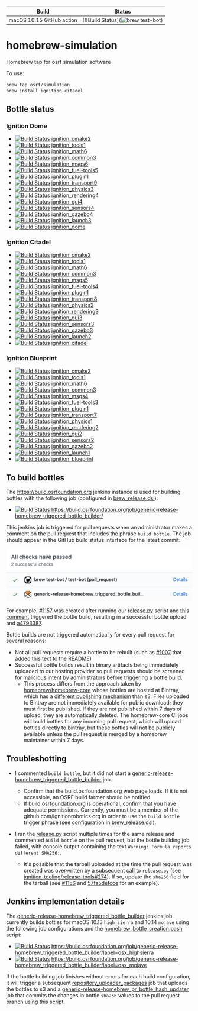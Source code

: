 Build | Status
-- | --
macOS 10.15 GitHub action | [![Build Status](![brew test-bot](https://github.com/osrf/homebrew-simulation/workflows/brew%20test-bot/badge.svg?branch=master&event=push))

homebrew-simulation
===================

Homebrew tap for osrf simulation software

To use:

    brew tap osrf/simulation
    brew install ignition-citadel

## Bottle status

### Ignition Dome

* [![Build Status](https://build.osrfoundation.org/buildStatus/icon?job=ignition_cmake2-install_bottle-homebrew-amd64)](https://build.osrfoundation.org/view/ign-dome/job/ignition_cmake2-install_bottle-homebrew-amd64/)           [ignition_cmake2](https://build.osrfoundation.org/view/ign-dome/job/ignition_cmake2-install_bottle-homebrew-amd64/)
* [![Build Status](https://build.osrfoundation.org/buildStatus/icon?job=ignition_tools1-install_bottle-homebrew-amd64)](https://build.osrfoundation.org/view/ign-dome/job/ignition_tools1-install_bottle-homebrew-amd64/)           [ignition_tools1](https://build.osrfoundation.org/view/ign-dome/job/ignition_tools1-install_bottle-homebrew-amd64/)
* [![Build Status](https://build.osrfoundation.org/buildStatus/icon?job=ignition_math6-install_bottle-homebrew-amd64)](https://build.osrfoundation.org/view/ign-dome/job/ignition_math6-install_bottle-homebrew-amd64/)             [ignition_math6](https://build.osrfoundation.org/view/ign-dome/job/ignition_math6-install_bottle-homebrew-amd64/)
* [![Build Status](https://build.osrfoundation.org/buildStatus/icon?job=ignition_common3-install_bottle-homebrew-amd64)](https://build.osrfoundation.org/view/ign-dome/job/ignition_common3-install_bottle-homebrew-amd64/)         [ignition_common3](https://build.osrfoundation.org/view/ign-dome/job/ignition_common3-install_bottle-homebrew-amd64/)
* [![Build Status](https://build.osrfoundation.org/buildStatus/icon?job=ignition_msgs6-install_bottle-homebrew-amd64)](https://build.osrfoundation.org/view/ign-dome/job/ignition_msgs6-install_bottle-homebrew-amd64/)             [ignition_msgs6](https://build.osrfoundation.org/view/ign-dome/job/ignition_msgs6-install_bottle-homebrew-amd64/)
* [![Build Status](https://build.osrfoundation.org/buildStatus/icon?job=ignition_fuel-tools5-install_bottle-homebrew-amd64)](https://build.osrfoundation.org/view/ign-dome/job/ignition_fuel-tools5-install_bottle-homebrew-amd64/) [ignition_fuel-tools5](https://build.osrfoundation.org/view/ign-dome/job/ignition_fuel-tools5-install_bottle-homebrew-amd64/)
* [![Build Status](https://build.osrfoundation.org/buildStatus/icon?job=ignition_plugin1-install_bottle-homebrew-amd64)](https://build.osrfoundation.org/view/ign-dome/job/ignition_plugin1-install_bottle-homebrew-amd64/)         [ignition_plugin1](https://build.osrfoundation.org/view/ign-dome/job/ignition_plugin1-install_bottle-homebrew-amd64/)
* [![Build Status](https://build.osrfoundation.org/buildStatus/icon?job=ignition_transport9-install_bottle-homebrew-amd64)](https://build.osrfoundation.org/view/ign-dome/job/ignition_transport9-install_bottle-homebrew-amd64/)   [ignition_transport9](https://build.osrfoundation.org/view/ign-dome/job/ignition_transport9-install_bottle-homebrew-amd64/)
* [![Build Status](https://build.osrfoundation.org/buildStatus/icon?job=ignition_physics3-install_bottle-homebrew-amd64)](https://build.osrfoundation.org/view/ign-dome/job/ignition_physics3-install_bottle-homebrew-amd64/)       [ignition_physics3](https://build.osrfoundation.org/view/ign-dome/job/ignition_physics3-install_bottle-homebrew-amd64/)
* [![Build Status](https://build.osrfoundation.org/buildStatus/icon?job=ignition_rendering4-install_bottle-homebrew-amd64)](https://build.osrfoundation.org/view/ign-dome/job/ignition_rendering4-install_bottle-homebrew-amd64/)   [ignition_rendering4](https://build.osrfoundation.org/view/ign-dome/job/ignition_rendering4-install_bottle-homebrew-amd64/)
* [![Build Status](https://build.osrfoundation.org/buildStatus/icon?job=ignition_gui4-install_bottle-homebrew-amd64)](https://build.osrfoundation.org/view/ign-dome/job/ignition_gui4-install_bottle-homebrew-amd64/)               [ignition_gui4](https://build.osrfoundation.org/view/ign-dome/job/ignition_gui4-install_bottle-homebrew-amd64/)
* [![Build Status](https://build.osrfoundation.org/buildStatus/icon?job=ignition_sensors4-install_bottle-homebrew-amd64)](https://build.osrfoundation.org/view/ign-dome/job/ignition_sensors4-install_bottle-homebrew-amd64/)       [ignition_sensors4](https://build.osrfoundation.org/view/ign-dome/job/ignition_sensors4-install_bottle-homebrew-amd64/)
* [![Build Status](https://build.osrfoundation.org/buildStatus/icon?job=ignition_gazebo4-install_bottle-homebrew-amd64)](https://build.osrfoundation.org/view/ign-dome/job/ignition_gazebo4-install_bottle-homebrew-amd64/)         [ignition_gazebo4](https://build.osrfoundation.org/view/ign-dome/job/ignition_gazebo4-install_bottle-homebrew-amd64/)
* [![Build Status](https://build.osrfoundation.org/buildStatus/icon?job=ignition_launch3-install_bottle-homebrew-amd64)](https://build.osrfoundation.org/view/ign-dome/job/ignition_launch3-install_bottle-homebrew-amd64/)         [ignition_launch3](https://build.osrfoundation.org/view/ign-dome/job/ignition_launch3-install_bottle-homebrew-amd64/)
* [![Build Status](https://build.osrfoundation.org/buildStatus/icon?job=ignition_dome-install_bottle-homebrew-amd64)](https://build.osrfoundation.org/view/ign-dome/job/ignition_dome-install_bottle-homebrew-amd64/)               [ignition_dome](https://build.osrfoundation.org/view/ign-dome/job/ignition_dome-install_bottle-homebrew-amd64/)

### Ignition Citadel

* [![Build Status](https://build.osrfoundation.org/buildStatus/icon?job=ignition_cmake2-install_bottle-homebrew-amd64)](https://build.osrfoundation.org/view/ign-citadel/job/ignition_cmake2-install_bottle-homebrew-amd64/)           [ignition_cmake2](https://build.osrfoundation.org/view/ign-citadel/job/ignition_cmake2-install_bottle-homebrew-amd64/)
* [![Build Status](https://build.osrfoundation.org/buildStatus/icon?job=ignition_tools1-install_bottle-homebrew-amd64)](https://build.osrfoundation.org/view/ign-citadel/job/ignition_tools1-install_bottle-homebrew-amd64/)           [ignition_tools1](https://build.osrfoundation.org/view/ign-citadel/job/ignition_tools1-install_bottle-homebrew-amd64/)
* [![Build Status](https://build.osrfoundation.org/buildStatus/icon?job=ignition_math6-install_bottle-homebrew-amd64)](https://build.osrfoundation.org/view/ign-citadel/job/ignition_math6-install_bottle-homebrew-amd64/)             [ignition_math6](https://build.osrfoundation.org/view/ign-citadel/job/ignition_math6-install_bottle-homebrew-amd64/)
* [![Build Status](https://build.osrfoundation.org/buildStatus/icon?job=ignition_common3-install_bottle-homebrew-amd64)](https://build.osrfoundation.org/view/ign-citadel/job/ignition_common3-install_bottle-homebrew-amd64/)         [ignition_common3](https://build.osrfoundation.org/view/ign-citadel/job/ignition_common3-install_bottle-homebrew-amd64/)
* [![Build Status](https://build.osrfoundation.org/buildStatus/icon?job=ignition_msgs5-install_bottle-homebrew-amd64)](https://build.osrfoundation.org/view/ign-citadel/job/ignition_msgs5-install_bottle-homebrew-amd64/)             [ignition_msgs5](https://build.osrfoundation.org/view/ign-citadel/job/ignition_msgs5-install_bottle-homebrew-amd64/)
* [![Build Status](https://build.osrfoundation.org/buildStatus/icon?job=ignition_fuel-tools4-install_bottle-homebrew-amd64)](https://build.osrfoundation.org/view/ign-citadel/job/ignition_fuel-tools4-install_bottle-homebrew-amd64/) [ignition_fuel-tools4](https://build.osrfoundation.org/view/ign-citadel/job/ignition_fuel-tools4-install_bottle-homebrew-amd64/)
* [![Build Status](https://build.osrfoundation.org/buildStatus/icon?job=ignition_plugin1-install_bottle-homebrew-amd64)](https://build.osrfoundation.org/view/ign-citadel/job/ignition_plugin1-install_bottle-homebrew-amd64/)         [ignition_plugin1](https://build.osrfoundation.org/view/ign-citadel/job/ignition_plugin1-install_bottle-homebrew-amd64/)
* [![Build Status](https://build.osrfoundation.org/buildStatus/icon?job=ignition_transport8-install_bottle-homebrew-amd64)](https://build.osrfoundation.org/view/ign-citadel/job/ignition_transport8-install_bottle-homebrew-amd64/)   [ignition_transport8](https://build.osrfoundation.org/view/ign-citadel/job/ignition_transport8-install_bottle-homebrew-amd64/)
* [![Build Status](https://build.osrfoundation.org/buildStatus/icon?job=ignition_physics2-install_bottle-homebrew-amd64)](https://build.osrfoundation.org/view/ign-citadel/job/ignition_physics2-install_bottle-homebrew-amd64/)       [ignition_physics2](https://build.osrfoundation.org/view/ign-citadel/job/ignition_physics2-install_bottle-homebrew-amd64/)
* [![Build Status](https://build.osrfoundation.org/buildStatus/icon?job=ignition_rendering3-install_bottle-homebrew-amd64)](https://build.osrfoundation.org/view/ign-citadel/job/ignition_rendering3-install_bottle-homebrew-amd64/)   [ignition_rendering3](https://build.osrfoundation.org/view/ign-citadel/job/ignition_rendering3-install_bottle-homebrew-amd64/)
* [![Build Status](https://build.osrfoundation.org/buildStatus/icon?job=ignition_gui3-install_bottle-homebrew-amd64)](https://build.osrfoundation.org/view/ign-citadel/job/ignition_gui3-install_bottle-homebrew-amd64/)               [ignition_gui3](https://build.osrfoundation.org/view/ign-citadel/job/ignition_gui3-install_bottle-homebrew-amd64/)
* [![Build Status](https://build.osrfoundation.org/buildStatus/icon?job=ignition_sensors3-install_bottle-homebrew-amd64)](https://build.osrfoundation.org/view/ign-citadel/job/ignition_sensors3-install_bottle-homebrew-amd64/)       [ignition_sensors3](https://build.osrfoundation.org/view/ign-citadel/job/ignition_sensors3-install_bottle-homebrew-amd64/)
* [![Build Status](https://build.osrfoundation.org/buildStatus/icon?job=ignition_gazebo3-install_bottle-homebrew-amd64)](https://build.osrfoundation.org/view/ign-citadel/job/ignition_gazebo3-install_bottle-homebrew-amd64/)         [ignition_gazebo3](https://build.osrfoundation.org/view/ign-citadel/job/ignition_gazebo3-install_bottle-homebrew-amd64/)
* [![Build Status](https://build.osrfoundation.org/buildStatus/icon?job=ignition_launch2-install_bottle-homebrew-amd64)](https://build.osrfoundation.org/view/ign-citadel/job/ignition_launch2-install_bottle-homebrew-amd64/)         [ignition_launch2](https://build.osrfoundation.org/view/ign-citadel/job/ignition_launch2-install_bottle-homebrew-amd64/)
* [![Build Status](https://build.osrfoundation.org/buildStatus/icon?job=ignition_citadel-install_bottle-homebrew-amd64)](https://build.osrfoundation.org/view/ign-citadel/job/ignition_citadel-install_bottle-homebrew-amd64/)         [ignition_citadel](https://build.osrfoundation.org/view/ign-citadel/job/ignition_citadel-install_bottle-homebrew-amd64/)

### Ignition Blueprint

* [![Build Status](https://build.osrfoundation.org/buildStatus/icon?job=ignition_cmake2-install_bottle-homebrew-amd64)](https://build.osrfoundation.org/view/ign-blueprint/job/ignition_cmake2-install_bottle-homebrew-amd64/)           [ignition_cmake2](https://build.osrfoundation.org/view/ign-blueprint/job/ignition_cmake2-install_bottle-homebrew-amd64/)
* [![Build Status](https://build.osrfoundation.org/buildStatus/icon?job=ignition_tools1-install_bottle-homebrew-amd64)](https://build.osrfoundation.org/view/ign-blueprint/job/ignition_tools1-install_bottle-homebrew-amd64/)           [ignition_tools1](https://build.osrfoundation.org/view/ign-blueprint/job/ignition_tools1-install_bottle-homebrew-amd64/)
* [![Build Status](https://build.osrfoundation.org/buildStatus/icon?job=ignition_math6-install_bottle-homebrew-amd64)](https://build.osrfoundation.org/view/ign-blueprint/job/ignition_math6-install_bottle-homebrew-amd64/)             [ignition_math6](https://build.osrfoundation.org/view/ign-blueprint/job/ignition_math6-install_bottle-homebrew-amd64/)
* [![Build Status](https://build.osrfoundation.org/buildStatus/icon?job=ignition_common3-install_bottle-homebrew-amd64)](https://build.osrfoundation.org/view/ign-blueprint/job/ignition_common3-install_bottle-homebrew-amd64/)         [ignition_common3](https://build.osrfoundation.org/view/ign-blueprint/job/ignition_common3-install_bottle-homebrew-amd64/)
* [![Build Status](https://build.osrfoundation.org/buildStatus/icon?job=ignition_msgs4-install_bottle-homebrew-amd64)](https://build.osrfoundation.org/view/ign-blueprint/job/ignition_msgs4-install_bottle-homebrew-amd64/)             [ignition_msgs4](https://build.osrfoundation.org/view/ign-blueprint/job/ignition_msgs4-install_bottle-homebrew-amd64/)
* [![Build Status](https://build.osrfoundation.org/buildStatus/icon?job=ignition_fuel-tools3-install_bottle-homebrew-amd64)](https://build.osrfoundation.org/view/ign-blueprint/job/ignition_fuel-tools3-install_bottle-homebrew-amd64/) [ignition_fuel-tools3](https://build.osrfoundation.org/view/ign-blueprint/job/ignition_fuel-tools3-install_bottle-homebrew-amd64/)
* [![Build Status](https://build.osrfoundation.org/buildStatus/icon?job=ignition_plugin1-install_bottle-homebrew-amd64)](https://build.osrfoundation.org/view/ign-blueprint/job/ignition_plugin1-install_bottle-homebrew-amd64/)         [ignition_plugin1](https://build.osrfoundation.org/view/ign-blueprint/job/ignition_plugin1-install_bottle-homebrew-amd64/)
* [![Build Status](https://build.osrfoundation.org/buildStatus/icon?job=ignition_transport7-install_bottle-homebrew-amd64)](https://build.osrfoundation.org/view/ign-blueprint/job/ignition_transport7-install_bottle-homebrew-amd64/)   [ignition_transport7](https://build.osrfoundation.org/view/ign-blueprint/job/ignition_transport7-install_bottle-homebrew-amd64/)
* [![Build Status](https://build.osrfoundation.org/buildStatus/icon?job=ignition_physics1-install_bottle-homebrew-amd64)](https://build.osrfoundation.org/view/ign-blueprint/job/ignition_physics1-install_bottle-homebrew-amd64/)       [ignition_physics1](https://build.osrfoundation.org/view/ign-blueprint/job/ignition_physics1-install_bottle-homebrew-amd64/)
* [![Build Status](https://build.osrfoundation.org/buildStatus/icon?job=ignition_rendering2-install_bottle-homebrew-amd64)](https://build.osrfoundation.org/view/ign-blueprint/job/ignition_rendering2-install_bottle-homebrew-amd64/)   [ignition_rendering2](https://build.osrfoundation.org/view/ign-blueprint/job/ignition_rendering2-install_bottle-homebrew-amd64/)
* [![Build Status](https://build.osrfoundation.org/buildStatus/icon?job=ignition_gui2-install_bottle-homebrew-amd64)](https://build.osrfoundation.org/view/ign-blueprint/job/ignition_gui2-install_bottle-homebrew-amd64/)               [ignition_gui2](https://build.osrfoundation.org/view/ign-blueprint/job/ignition_gui2-install_bottle-homebrew-amd64/)
* [![Build Status](https://build.osrfoundation.org/buildStatus/icon?job=ignition_sensors2-install_bottle-homebrew-amd64)](https://build.osrfoundation.org/view/ign-blueprint/job/ignition_sensors2-install_bottle-homebrew-amd64/)       [ignition_sensors2](https://build.osrfoundation.org/view/ign-blueprint/job/ignition_sensors2-install_bottle-homebrew-amd64/)
* [![Build Status](https://build.osrfoundation.org/buildStatus/icon?job=ignition_gazebo2-install_bottle-homebrew-amd64)](https://build.osrfoundation.org/view/ign-blueprint/job/ignition_gazebo2-install_bottle-homebrew-amd64/)         [ignition_gazebo2](https://build.osrfoundation.org/view/ign-blueprint/job/ignition_gazebo2-install_bottle-homebrew-amd64/)
* [![Build Status](https://build.osrfoundation.org/buildStatus/icon?job=ignition_launch1-install_bottle-homebrew-amd64)](https://build.osrfoundation.org/view/ign-blueprint/job/ignition_launch1-install_bottle-homebrew-amd64/)         [ignition_launch1](https://build.osrfoundation.org/view/ign-blueprint/job/ignition_launch1-install_bottle-homebrew-amd64/)
* [![Build Status](https://build.osrfoundation.org/buildStatus/icon?job=ignition_blueprint-install_bottle-homebrew-amd64)](https://build.osrfoundation.org/view/ign-blueprint/job/ignition_blueprint-install_bottle-homebrew-amd64/)         [ignition_blueprint](https://build.osrfoundation.org/view/ign-blueprint/job/ignition_blueprint-install_bottle-homebrew-amd64/)

## To build bottles

The https://build.osrfoundation.org jenkins instance is used for building bottles with the following job
(configured in [brew_release.dsl](https://github.com/ignition-tooling/release-tools/blob/master/jenkins-scripts/dsl/brew_release.dsl)):

* [![Build Status](https://build.osrfoundation.org/buildStatus/icon?job=generic-release-homebrew_triggered_bottle_builder)](https://build.osrfoundation.org/job/generic-release-homebrew_triggered_bottle_builder/) https://build.osrfoundation.org/job/generic-release-homebrew_triggered_bottle_builder/

This jenkins job is triggered for pull requests when an administrator makes a comment
on the pull request that includes the phrase `build bottle`.
The job should appear in the GitHub build status interface for the latest commit:

![GitHub build status interface screenshot](.github/github_build_status.png)

For example, [#1157](https://github.com/osrf/homebrew-simulation/pull/1157) was created after
running our [release.py](https://github.com/ignition-tooling/release-tools/blob/master/release.py) script
and [this comment](https://github.com/osrf/homebrew-simulation/pull/1157#issuecomment-698111311)
triggered the bottle build, resulting in a successful bottle upload and [a4793387](https://github.com/osrf/homebrew-simulation/commit/a47933878a7e073225acf5ceef0960cd6cfd50b2).

Bottle builds are not triggered automatically for every pull request for several reasons:

* Not all pull requests require a bottle to be rebuilt (such as
  [#1007](https://github.com/osrf/homebrew-simulation/pull/1007) that added this text to the README)
* Successful bottle builds result in binary artifacts being immediately uploaded to our hosting provider
  so pull requests should be screened for malicious intent by administrators before triggering
  a bottle build.
    - This process differs from the approach taken by
      [homebrew/homebrew-core](https://github.com/Homebrew/homebrew-core)
      whose bottles are hosted at Bintray, which has a
      [different publishing mechanism](https://www.jfrog.com/confluence/display/BT/Managing+Uploaded+Content#ManagingUploadedContent-Publishing)
      than s3.
      Files uploaded to Bintray are not immediately available for public download;
      they must first be published.
      If they are not published within 7 days of upload, they are automatically deleted.
      The homebrew-core CI jobs will build bottles for any incoming pull request,
      which will upload bottles directly to bintray, but these bottles will not be
      publicly available unless the pull request is merged by a homebrew maintainer
      within 7 days.

## Troubleshotting

* I commented `build bottle`, but it did not start a
  [generic-release-homebrew\_triggered\_bottle\_builder](https://build.osrfoundation.org/job/generic-release-homebrew_triggered_bottle_builder)
  job.
    - Confirm that the build.osrfoundation.org web page loads. If it is not accessible, an OSRF build farmer should be notified.
    - If build.osrfoundation.org is operational, confirm that you have adequate permissions.
      Currently, you must be a member of the github.com/ignitionrobotics org in order to use
      the `build bottle` trigger phrase (see configuration in [brew_release.dsl](https://github.com/ignition-tooling/release-tools/blob/2ae0424303a5/jenkins-scripts/dsl/brew_release.dsl#L181-L185)).

* I ran the [release.py](https://github.com/ignition-tooling/release-tools/blob/master/release.py) script multiple
  times for the same release and commented `build bottle` on the pull request, but the bottle building job failed,
  with console output containing the text `Warning: Formula reports different SHA256:`.
    - It's possible that the tarball uploaded at the time the pull request was created was overwritten
      by a subsequent call to `release.py` (see [ignition-tooling/release-tools#274](https://github.com/ignition-tooling/release-tools/issues/274)).
      If so, update the `sha256` field for the tarball (see [#1156](https://github.com/osrf/homebrew-simulation/pull/1156)
      and [57fa5defcce](https://github.com/osrf/homebrew-simulation/commit/57fa5defcce) for an example).

## Jenkins implementation details

The [generic-release-homebrew\_triggered\_bottle\_builder](https://build.osrfoundation.org/job/generic-release-homebrew_triggered_bottle_builder)
jenkins job currently builds bottles for macOS 10.13 `high_sierra` and 10.14 `mojave`
using the following job configurations and the
[homebrew\_bottle\_creation.bash](https://github.com/ignition-tooling/release-tools/blob/master/jenkins-scripts/lib/homebrew_bottle_creation.bash)
script:

* [![Build Status](https://build.osrfoundation.org/buildStatus/icon?job=generic-release-homebrew_triggered_bottle_builder%2Flabel%3Dosx_highsierra)](https://build.osrfoundation.org/job/generic-release-homebrew_triggered_bottle_builder/label=osx_highsierra/) https://build.osrfoundation.org/job/generic-release-homebrew_triggered_bottle_builder/label=osx_highsierra
* [![Build Status](https://build.osrfoundation.org/buildStatus/icon?job=generic-release-homebrew_triggered_bottle_builder%2Flabel%3Dosx_mojave)](https://build.osrfoundation.org/job/generic-release-homebrew_triggered_bottle_builder/label=osx_mojave/) https://build.osrfoundation.org/job/generic-release-homebrew_triggered_bottle_builder/label=osx_mojave

If the bottle building job finishes without errors for each build configuration,
it will trigger a subsequent [repository\_uploader\_packages](https://build.osrfoundation.org/job/repository_uploader_packages/)
job that uploads the bottles to s3
and a [generic-release-homebrew\_pr\_bottle\_hash\_updater](https://build.osrfoundation.org/job/generic-release-homebrew_pr_bottle_hash_updater/)
job that commits the changes in bottle `sha256` values to the pull request branch
using [this script](https://github.com/ignition-tooling/release-tools/blob/master/jenkins-scripts/lib/homebrew_bottle_pullrequest.bash).
